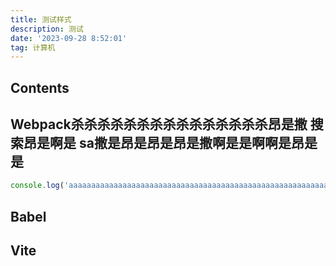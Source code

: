 ```yaml
---
title: 测试样式
description: 测试
date: '2023-09-28 8:52:01'
tag: 计算机
---
```


## Contents

## Webpack杀杀杀杀杀杀杀杀杀杀杀杀杀杀杀昂是撒 搜索昂是啊是 sa撒是昂是昂是昂是撒啊是是啊啊是昂是是

```javascript
console.log('aaaaaaaaaaaaaaaaaaaaaaaaaaaaaaaaaaaaaaaaaaaaaaaaaaaaaaaaaaaaaaaaaaaaa')
```

## Babel

## Vite

